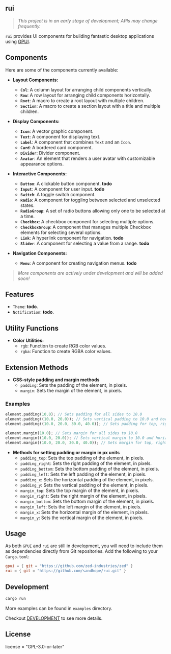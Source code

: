 ## rui

> _This project is in an early stage of development; APIs may change frequently._

`rui` provides UI components for building fantastic desktop applications using [GPUI](https://gpui.rs).

## Components

Here are some of the components currently available:

- **Layout Components:**
  - **`Col`**: A column layout for arranging child components vertically.
  - **`Row`**: A row layout for arranging child components horizontally.
  - **`Root`**: A macro to create a root layout with multiple children.
  - **`Section`**: A macro to create a section layout with a title and multiple children.

- **Display Components:**
  - **`Icon`**: A vector graphic component.
  - **`Text`**: A component for displaying text.
  - **`Label`**: A component that combines `Text` and an `Icon`.
  - **`Card`**: A bordered card component.
  - **`Divider`**: Divider component.
  - **`Avatar`**: An element that renders a user avatar with customizable appearance options.

- **Interactive Components:**
  - **`Button`**: A clickable button component. __todo__
  - **`Input`**: A component for user input. __todo__
  - **`Switch`**: A toggle switch component.
  - **`Radio`**: A component for toggling between selected and unselected states.
  - **`RadioGroup`**: A set of radio buttons allowing only one to be selected at a time.
  - **`Checkbox`**: A checkbox component for selecting multiple options.
  - **`CheckboxGroup`**: A component that manages multiple Checkbox elements for selecting several options.
  - **`Link`**: A hyperlink component for navigation. __todo__
  - **`Slider`**: A component for selecting a value from a range. __todo__

- **Navigation Components:**
  - **`Menu`**: A component for creating navigation menus. __todo__

> _More components are actively under development and will be added soon!_

## Features

- `Theme`: __todo__.
- `Notification`: __todo__.

## Utility Functions

- **Color Utilities:**
  - `rgb`: Function to create RGB color values.
  - `rgba`: Function to create RGBA color values.

## Extension Methods

- **CSS-style padding and margin methods**
  - `padding`: Sets the padding of the element, in pixels.
  - `margin`: Sets the margin of the element, in pixels.

### Examples

```rust
element.padding(10.0); // Sets padding for all sides to 10.0
element.padding((10.0, 20.0)); // Sets vertical padding to 10.0 and horizontal padding to 20.0
element.padding((10.0, 20.0, 30.0, 40.0)); // Sets padding for top, right, bottom, and left respectively

element.margin(10.0); // Sets margin for all sides to 10.0
element.margin((10.0, 20.0)); // Sets vertical margin to 10.0 and horizontal margin to 20.0
element.margin((10.0, 20.0, 30.0, 40.0)); // Sets margin for top, right, bottom, and left respectively
```

- **Methods for setting padding or margin in px units**
  - `padding_top`: Sets the top padding of the element, in pixels.
  - `padding_right`: Sets the right padding of the element, in pixels.
  - `padding_bottom`: Sets the bottom padding of the element, in pixels.
  - `padding_left`: Sets the left padding of the element, in pixels.
  - `padding_x`: Sets the horizontal padding of the element, in pixels.
  - `padding_y`: Sets the vertical padding of the element, in pixels.
  - `margin_top`: Sets the top margin of the element, in pixels.
  - `margin_right`: Sets the right margin of the element, in pixels.
  - `margin_bottom`: Sets the bottom margin of the element, in pixels.
  - `margin_left`: Sets the left margin of the element, in pixels.
  - `margin_x`: Sets the horizontal margin of the element, in pixels.
  - `margin_y`: Sets the vertical margin of the element, in pixels.

## Usage

As both `GPUI` and `rui` are still in development, you will need to include them as dependencies directly from Git repositories. Add the following to your `Cargo.toml`:

```toml
gpui = { git = "https://github.com/zed-industries/zed" }
rui = { git = "https://github.com/sandhope/rui.git" }
```

## Development

```bash
cargo run
```

More examples can be found in `examples` directory.

Checkout [DEVELOPMENT](DEVELOPMENT) to see more details.

## License

license = "GPL-3.0-or-later"
